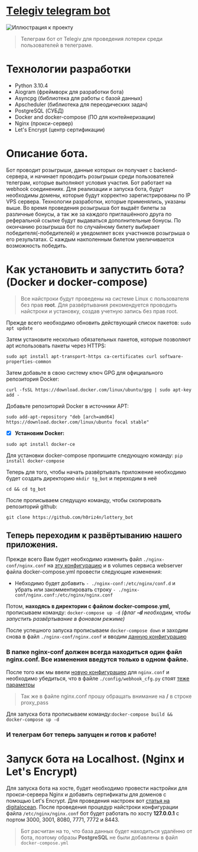 # [Тelegiv telegram bot](https://github.com/h0riz4n/lottery_bot)
![Иллюстрация к проекту](https://github.com/h0riz4n/lottery_bot/blob/main/telegiv_bot.jpg)
> Телеграм бот от Telegiv для проведения лотереи среди пользователей в телеграме.

# Технологии разработки
- Python 3.10.4
- Aiogram (фреймворк для разработки бота)
- Asyncpg (библиотека для работы с базой данных)
- Apscheduler (библиотека для переодических задач)
- PostgreSQL (СУБД)
- Docker and docker-compose (ПО для контейнеризации)
- Nginx (прокси-сервер)
- Let's Encrypt (центр сертификации)

# Описание бота.
Бот проводит розыгрыши, данные которых он получает с backend-сервера, и начинает проводить розыгрыши среди пользователей телеграм, которые выполняют условия участия. Бот работает на webhook соединениях. Для реализации и запуска бота, будут необходимы домены, которые будут корректно зарегистрированы по IP VPS сервера. Технологии разработки, которые применялись, указаны выше. Во время проведения розыгрыша бот выдаёт билеты за различные бонусы, а так же за каждого приглашённого друга по реферальной ссылке будут выдаваться дополнительные бонусы. По окончанию розыгрыша бот по случайному билету выбирает победителя(-победителей) и уведомляет всех участников розыгрыша о его результатах. С каждым накполенным билетом увеличивается возможность победить.

# Как установить и запустить бота? (Docker и docker-compose)

> Все найстроки будут проведены на системе Linux с пользователя без прав **root**. Для развёртывания рекомендуется проводить найстроки и установку, cоздав учетную запись без прав root.

Прежде всего необходимо обновить действующий список пакетов: `sudo apt update`

Затем установите несколько обязательных пакетов, которые позволяют apt использовать пакеты через HTTPS:  

`sudo apt install apt-transport-https ca-certificates curl software-properties-common`

Затем добавьте в свою систему ключ GPG для официального репозитория Docker:

`curl -fsSL https://download.docker.com/linux/ubuntu/gpg | sudo apt-key add -`

Добавьте репозиторий Docker в источники APT:

`sudo add-apt-repository "deb [arch=amd64] https://download.docker.com/linux/ubuntu focal stable"`

- [x] **Установим Docker:**

`sudo apt install docker-ce`

Для установки docker-compose пропишите следующую команду: `pip install docker-compose`

Теперь для того, чтобы начать развёртывать приложение необходимо будет создать директорию `mkdir tg_bot` и переходим в неё 

`cd && cd tg_bot`

После прописываем следущую команду, чтобы скопировать репозиторий github:

`git clone https://github.com/h0riz4n/lottery_bot`

 ## Теперь переходим к развёртыванию нашего приложения.
 
Прежде всего Вам будет необходимо изменить файл `./nginx-conf/nginx.conf` на [эту конфигурацию](https://github.com/h0riz4n/lottery_bot/blob/main/nginx-conf/nginx_2.conf) и в volumes сервиса webserver файла docker-compose.yml провести следующие изменения:
- Небходимо будет добавить `- ./nginx-conf:/etc/nginx/conf.d` и убрать или закомментировать строку `- ./nginx-conf/nginx.conf:/etc/nginx/nginx.conf`

Потом, **находясь в директории с файлом docker-compose.yml,** прописываем команду: `docker-compose up -d` _(флаг **-d** необходим, чтобы запустить развёртывание в фоновом режиме)_

После успешного запуска прописываем `docker-compose down` и заходим снова в файл `./nginx-conf/nginx.conf` и вводим [данную конфигурацию](https://github.com/h0riz4n/lottery_bot/blob/main/nginx-conf/nginx.conf)

### В папке nginx-conf должен всегда находиться один файл nginx.conf. Все изменения введутся только в одном файле.

После того как мы ввели [новую конфигурацию](https://github.com/h0riz4n/lottery_bot/blob/main/nginx-conf/nginx.conf) для `nginx.conf` и необходимо убедиться, что в файле `./config/webhook_cfg.py` стоят [теже параметры](https://github.com/h0riz4n/lottery_bot/blob/main/config/webhook_cfg.py)

> Так же в файле nginx.conf прошу обращать внимание на **/** в строке proxy_pass

Для запуска бота прописываем команду:`docker-compose build && docker-compose up -d`

### И телеграм бот теперь запущен и готов к работе!

# Запуск бота на Localhost. (Nginx и Let's Encrypt)
Для запуска бота на хосте, будет необходимо провести настройки для прокси-сервера Nginx и добавить сертификаты для доменов с помощью Let's Encrypt. 
Для проведения настроек вот [статья на digitalocean](https://www.digitalocean.com/community/tutorials/how-to-secure-nginx-with-let-s-encrypt-on-ubuntu-20-04-ru).
После проведения процедур найстроки конфигурации файла `/etc/nginx/nginx.conf` бот будет работать по хосту **127.0.0.1** с портом 3000, 3001, 8080, 7771, 7772 и 8443. 

> Бот расчитан на то, что база данных будет находиться удалённо от бота, поэтому образы **PostgreSQL** не были добавлены в файл `docker-compose.yml`
